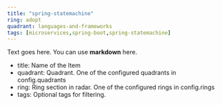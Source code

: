 ```yaml
---
title: "spring-statemachine"
ring: adopt
quadrant: languages-and-frameworks
tags: [microservices,spring-boot,spring-statemachine]
---
```


Text goes here. You can use **markdown** here.  

- title: Name of the Item   
- quadrant: Quadrant. One of the configured quadrants in config.quadrants   
- ring: Ring section in radar. One of the configured rings in config.rings  
- tags: Optional tags for filtering.    